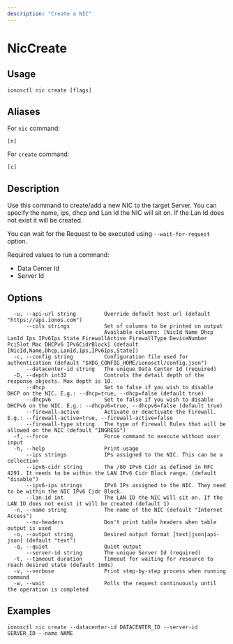 ```yaml
---
description: "Create a NIC"
---
```


# NicCreate

## Usage

```text
ionosctl nic create [flags]
```

## Aliases

For `nic` command:

```text
[n]
```

For `create` command:

```text
[c]
```

## Description

Use this command to create/add a new NIC to the target Server. You can specify the name, ips, dhcp and Lan Id the NIC will sit on. If the Lan Id does not exist it will be created.

You can wait for the Request to be executed using `--wait-for-request` option.

Required values to run a command:

* Data Center Id
* Server Id

## Options

```text
  -u, --api-url string         Override default host url (default "https://api.ionos.com")
      --cols strings           Set of columns to be printed on output 
                               Available columns: [NicId Name Dhcp LanId Ips IPv6Ips State FirewallActive FirewallType DeviceNumber PciSlot Mac DHCPv6 IPv6CidrBlock] (default [NicId,Name,Dhcp,LanId,Ips,IPv6Ips,State])
  -c, --config string          Configuration file used for authentication (default "$XDG_CONFIG_HOME/ionosctl/config.json")
      --datacenter-id string   The unique Data Center Id (required)
  -D, --depth int32            Controls the detail depth of the response objects. Max depth is 10.
      --dhcp                   Set to false if you wish to disable DHCP on the NIC. E.g.: --dhcp=true, --dhcp=false (default true)
      --dhcpv6                 Set to false if you wish to disable DHCPv6 on the NIC. E.g.: --dhcpv6=true, --dhcpv6=false (default true)
      --firewall-active        Activate or deactivate the Firewall. E.g.: --firewall-active=true, --firewall-active=false
      --firewall-type string   The type of Firewall Rules that will be allowed on the NIC (default "INGRESS")
  -f, --force                  Force command to execute without user input
  -h, --help                   Print usage
      --ips strings            IPs assigned to the NIC. This can be a collection
      --ipv6-cidr string       The /80 IPv6 Cidr as defined in RFC 4291. It needs to be within the LAN IPv6 Cidr Block range. (default "disable")
      --ipv6-ips strings       IPv6 IPs assigned to the NIC. They need to be within the NIC IPv6 Cidr Block.
      --lan-id int             The LAN ID the NIC will sit on. If the LAN ID does not exist it will be created (default 1)
  -n, --name string            The name of the NIC (default "Internet Access")
      --no-headers             Don't print table headers when table output is used
  -o, --output string          Desired output format [text|json|api-json] (default "text")
  -q, --quiet                  Quiet output
      --server-id string       The unique Server Id (required)
  -t, --timeout duration       Timeout for waiting for resource to reach desired state (default 1m0s)
  -v, --verbose                Print step-by-step process when running command
  -w, --wait                   Polls the request continuously until the operation is completed
```

## Examples

```text
ionosctl nic create --datacenter-id DATACENTER_ID --server-id SERVER_ID --name NAME
```

